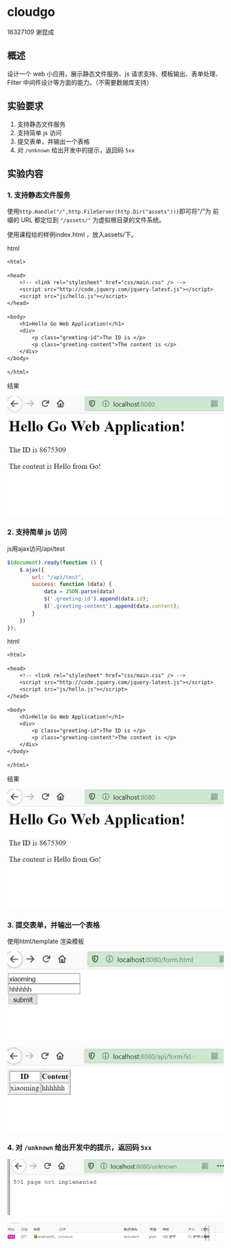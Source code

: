 # cloudgo

16327109 谢昆成

## 概述

设计一个 web 小应用，展示静态文件服务、js 请求支持、模板输出、表单处理、Filter 中间件设计等方面的能力。（不需要数据库支持） 

## 实验要求

1. 支持静态文件服务
2. 支持简单 js 访问
3. 提交表单，并输出一个表格
4. 对 `/unknown` 给出开发中的提示，返回码 `5xx`



## 实验内容

### 1. 支持静态文件服务

使用`http.Handle("/",http.FileServer(http.Dir("assets")))`即可将"/"为 前缀的 URL 都定位到 `"/assets/"` 为虚拟根目录的文件系统。

使用课程给的样例index.html ，放入assets/下。

html

```
<html>

<head>
    <!-- <link rel="stylesheet" href="css/main.css" /> -->
    <script src="http://code.jquery.com/jquery-latest.js"></script>
    <script src="js/hello.js"></script>
</head>

<body>
    <h1>Hello Go Web Application!</h1>
    <div>
        <p class="greeting-id">The ID is </p>
        <p class="greeting-content">The content is </p>
    </div>
</body>

</html>
```

结果

![](pic/1.jpg)

### 2. 支持简单 js 访问

js用ajax访问/api/test

```js
$(document).ready(function () {
    $.ajax({
        url: "/api/test",
        success: function (data) {
            data = JSON.parse(data)
            $('.greeting-id').append(data.id);
            $('.greeting-content').append(data.content);
        }
    })
});
```

html

```
<html>

<head>
    <!-- <link rel="stylesheet" href="css/main.css" /> -->
    <script src="http://code.jquery.com/jquery-latest.js"></script>
    <script src="js/hello.js"></script>
</head>

<body>
    <h1>Hello Go Web Application!</h1>
    <div>
        <p class="greeting-id">The ID is </p>
        <p class="greeting-content">The content is </p>
    </div>
</body>

</html>
```

结果

![](/pic/1.jpg)

### 3. 提交表单，并输出一个表格

使用html/template 渲染模板



![](/pic/2.jpg)

![](/pic/3.jpg)

### 4. 对 `/unknown` 给出开发中的提示，返回码 `5xx`

![](/pic/4.jpg)

![](/pic/5.jpg)